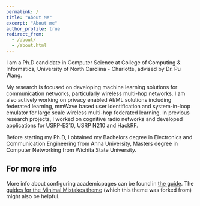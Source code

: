 ```yaml
---
permalink: /
title: "About Me"
excerpt: "About me"
author_profile: true
redirect_from: 
  - /about/
  - /about.html
---
```


I am a Ph.D candidate in Computer Science at College of Computing & Informatics, University of North Carolina - Charlotte, advised by Dr. Pu Wang.

My research is focused on developing machine learning solutions for communication networks, particularly wireless multi-hop networks. I am also actively working on privacy enabled AI/ML solutions including federated learning, mmWave based user identification and system-in-loop emulator for large scale wireless multi-hop federated learning. In previous research projects, I worked on cognitive radio networks and developed applications for USRP-E310, USRP N210 and HackRF.

Before starting my Ph.D, I obtained my Bachelors degree in Electronics and Communication Engineering from Anna University, Masters degree in Computer Networking from Wichita State University.



For more info
------
More info about configuring academicpages can be found in [the guide](https://academicpages.github.io/markdown/). The [guides for the Minimal Mistakes theme](https://mmistakes.github.io/minimal-mistakes/docs/configuration/) (which this theme was forked from) might also be helpful.
